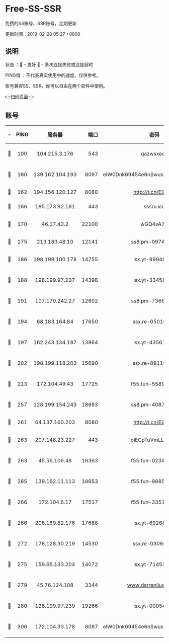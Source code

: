 # Free-SS-SSR

免费的SS账号、SSR账号，定期更新

更新时间：2019-02-28 05:27 +0800

## 说明

状态     ：🙂 - 良好 🙁 - 多次连接失败或连接超时

PING值   ：不代表真实使用中的速度，仅供参考。

账号兼容SS、SSR，你可以自由在两个软件中使用。

👉[扫码页面](https://liesauer.github.io/free-ss-ssr.github.io/)👈

## 账号

|-|PING|服务器|端口|密码|加密方式|区域|
|:----:|:----:|:-----:|-----:|:----:|:----:|:----:|
|🙂|100|104.215.3.176|543|qazwsxedc|aes-256-gcm|JP|
|🙂|160|139.162.104.193|8097|eIW0Dnk69454e6nSwuspv9DmS201tQ0D|aes-256-cfb|JP|
|🙂|162|194.156.120.127|8080|http://t.cn/EGJIyrl|rc4-md5|RU|
|🙂|166|185.173.92.181|443|sssru.icu|rc4-md5|RU|
|🙂|170|46.17.43.2|22100|wGQ4vA7D|aes-256-gcm|RU|
|🙂|175|213.183.48.10|12141|ss8.pm-09745210|rc4-md5|RU|
|🙂|186|198.199.100.178|14755|isx.yt-99948210|aes-256-cfb|US|
|🙂|188|198.199.97.237|14398|isx.yt-33458385|aes-256-cfb|US|
|🙂|191|107.170.242.27|12602|ss8.pm-73663499|aes-256-cfb|US|
|🙂|194|68.183.164.84|17650|ssx.re-05010862|aes-256-cfb|US|
|🙂|197|162.243.134.187|13864|isx.yt-43561347|aes-256-cfb|US|
|🙂|202|198.199.118.203|15690|ssx.re-89119109|aes-256-cfb|US|
|🙂|213|172.104.49.43|17725|f55.fun-55891954|aes-256-cfb|SG|
|🙂|257|128.199.154.243|18693|ss8.pm-40874243|aes-256-cfb|SG|
|🙂|261|64.137.160.203|8080|http://t.cn/EGJIyrl|rc4-md5|CA|
|🙂|263|207.148.23.227|443|oiECpTuVmLLxk4Ts|aes-256-cfb|US|
|🙂|263|45.56.106.48|16363|f55.fun-02343512|aes-256-cfb|US|
|🙂|265|139.162.11.113|18653|f55.fun-98859473|aes-256-cfb|SG|
|🙂|266|172.104.6.17|17517|f55.fun-33516465|aes-256-cfb|US|
|🙂|266|206.189.82.176|17688|isx.yt-69268692|aes-256-cfb|SG|
|🙂|272|178.128.30.219|14530|ssx.re-03066448|aes-256-cfb|SG|
|🙂|275|159.65.133.204|14072|isx.yt-71453790|aes-256-cfb|SG|
|🙂|279|45.76.124.108|3344|www.darrenliuwei.com|aes-256-cfb|AU|
|🙂|280|128.199.97.239|19266|isx.yt-00054344|aes-256-cfb|SG|
|🙂|306|172.104.33.178|8097|eIW0Dnk69454e6nSwuspv9DmS201tQ0D|aes-256-cfb|SG|
